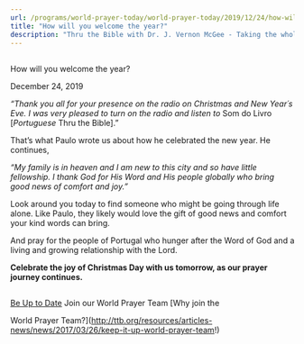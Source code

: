 ```yaml
---
url: /programs/world-prayer-today/world-prayer-today/2019/12/24/how-will-you-welcome-the-year
title: "How will you welcome the year?"
description: "Thru the Bible with Dr. J. Vernon McGee - Taking the whole Word to the whole world"
---
```







## 
 How will you welcome the year?


December 24, 2019




*“Thank you all for your presence on the radio on Christmas and New Year´s Eve. I was very pleased to turn on the radio and listen to* Som do Livro [*Portuguese* Thru the Bible].” 


That’s what Paulo wrote us about how he celebrated the new year. He continues, 


*“My family is in heaven and I am new to this city and so have little fellowship. I thank God for His Word and His people globally who bring good news of comfort and joy.”* 


Look around you today to find someone who might be going through life alone. Like Paulo, they likely would love the gift of good news and comfort your kind words can bring. 


And pray for the people of Portugal who hunger after the Word of God and a living and growing relationship with the Lord.


**Celebrate the joy of Christmas Day with us tomorrow, as our prayer journey continues.**







## 




[Be Up to Date](http://feeds.feedburner.com/WorldPrayerToday "World Prayer Today RSS Feed")
Join our World Prayer Team
[Why join the  

World Prayer Team?](http://ttb.org/resources/articles-news/news/2017/03/26/keep-it-up-world-prayer-team!)




